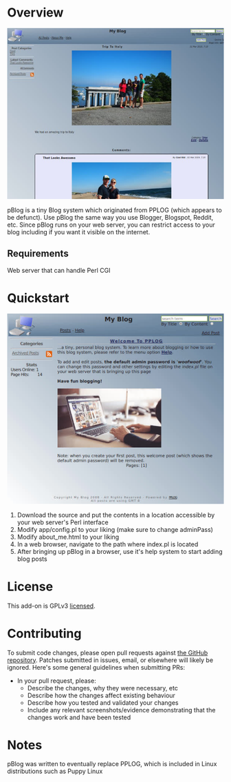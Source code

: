 # Overview
[![screenshot](https://github.com/escapecode/pBlog/blob/master/screenshots/blog00.jpg)](https://raw.github.com/wiki/escapecode/pBlog/blob/master/screenshots/blog00.jpg)

pBlog is a tiny Blog system which originated from PPLOG (which appears to be defunct).  Use pBlog the same way you use Blogger, Blogspot, Reddit, etc.  Since pBlog runs on your web server, you can restrict access to your blog including if you want it visible on the internet.

## Requirements
Web server that can handle Perl CGI

# Quickstart
[![screenshot](https://github.com/escapecode/pBlog/blob/master/screenshots/blog01.jpg)](https://raw.github.com/wiki/escapecode/pBlog/blob/master/screenshots/blog01.jpg)

1. Download the source and put the contents in a location accessible by your web server's Perl interface
2. Modify app/config.pl to your liking (make sure to change adminPass)
3. Modify about_me.html to your liking
4. In a web browser, navigate to the path where index.pl is located
5. After bringing up pBlog in a browser, use it's help system to start adding blog posts

# License

This add-on is GPLv3 [licensed](http://www.opensource.org/licenses/gpl-3.0.html).

# Contributing

To submit code changes, please open pull requests against [the GitHub repository](https://github.com/escapecode/pBlog/edit/master/README.md). Patches submitted in issues, email, or elsewhere will likely be ignored. Here's some general guidelines when submitting PRs:

 * In your pull request, please:
   * Describe the changes, why they were necessary, etc
   * Describe how the changes affect existing behaviour
   * Describe how you tested and validated your changes
   * Include any relevant screenshots/evidence demonstrating that the changes work and have been tested

# Notes
pBlog was written to eventually replace PPLOG, which is included in Linux distributions such as Puppy Linux
